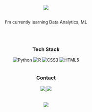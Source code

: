 <div id="profile" align="center">
  <div id="header">
    <img src="https://capsule-render.vercel.app/api?type=waving&color=3CB371&height=150&section=header&text=leedawoon%20&fontSize=55&fontAlign=80&fontAlignY=30">
  </div>
  <br>
  <div id="container">
    <p>I'm currently learning Data Analytics, ML</p>
    <br>
    <br>
    <div id="tech_stack">
      <h3>Tech Stack</h3>
      <img alt="Python" src="https://img.shields.io/badge/python-%2314354C.svg?style=for-the-badge&logo=python&logoColor=white"/>
      <img alt="R" src="https://img.shields.io/badge/r-%23276DC3.svg?style=for-the-badge&logo=r&logoColor=white">
      <img alt="CSS3" src="https://img.shields.io/badge/css3-%231572B6.svg?style=for-the-badge&logo=css3&logoColor=white"/>
      <img alt="HTML5" src="https://img.shields.io/badge/html5-%23E34F26.svg?style=for-the-badge&logo=html5&logoColor=white"/>
    </div>
    <br>
    <div id="contact">
      <h3>Contact</h3>
      <a href="https://github.com/leedawoon">
        <img src="http://img.shields.io/badge/-GitHub%20-black?style=flat-square&logo=github&link=https://github.com/leedawoon">
      </a>
      <a href="mailto:ekkdns@gmail.com">
        <img src="https://img.shields.io/badge/Gmail-d14836?style=flat-square&logo=Gmail&logoColor=white&link=mailto:ekkdns@gmail.com)">
      </a>
    </div>
    <br>
    <br>
    <div id="stats">
      <img src="https://github-profile-summary-cards.vercel.app/api/cards/profile-details?username=leedawoon&theme=vue">
    </div>
  </div>
</div>

